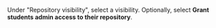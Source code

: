 Under "Repository visibility", select a visibility. Optionally, select **Grant students admin access to their repository**.
